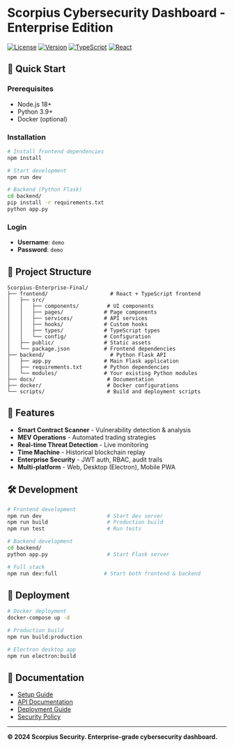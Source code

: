 # Scorpius Cybersecurity Dashboard - Enterprise Edition

[![License](https://img.shields.io/badge/license-Proprietary-red.svg)](LICENSE)
[![Version](https://img.shields.io/badge/version-1.0.0-blue.svg)](package.json)
[![TypeScript](https://img.shields.io/badge/TypeScript-5.5.3-blue.svg)](https://www.typescriptlang.org/)
[![React](https://img.shields.io/badge/React-18.3.1-blue.svg)](https://reactjs.org/)

## 🚀 Quick Start

### Prerequisites

- Node.js 18+
- Python 3.9+
- Docker (optional)

### Installation

```bash
# Install frontend dependencies
npm install

# Start development
npm run dev

# Backend (Python Flask)
cd backend/
pip install -r requirements.txt
python app.py
```

### Login

- **Username**: `demo`
- **Password**: `demo`

## 📁 Project Structure

```
Scorpius-Enterprise-Final/
├── frontend/                    # React + TypeScript frontend
│   ├── src/
│   │   ├── components/         # UI components
│   │   ├── pages/             # Page components
│   │   ├── services/          # API services
│   │   ├── hooks/             # Custom hooks
│   │   ├── types/             # TypeScript types
│   │   └── config/            # Configuration
│   ├── public/                # Static assets
│   └── package.json           # Frontend dependencies
├── backend/                     # Python Flask API
│   ├── app.py                 # Main Flask application
│   ├── requirements.txt       # Python dependencies
│   └── modules/               # Your existing Python modules
├── docs/                       # Documentation
├── docker/                     # Docker configurations
└── scripts/                    # Build and deployment scripts
```

## 🌟 Features

- **Smart Contract Scanner** - Vulnerability detection & analysis
- **MEV Operations** - Automated trading strategies
- **Real-time Threat Detection** - Live monitoring
- **Time Machine** - Historical blockchain replay
- **Enterprise Security** - JWT auth, RBAC, audit trails
- **Multi-platform** - Web, Desktop (Electron), Mobile PWA

## 🛠️ Development

```bash
# Frontend development
npm run dev                     # Start dev server
npm run build                   # Production build
npm run test                    # Run tests

# Backend development
cd backend/
python app.py                   # Start Flask server

# Full stack
npm run dev:full               # Start both frontend & backend
```

## 🚀 Deployment

```bash
# Docker deployment
docker-compose up -d

# Production build
npm run build:production

# Electron desktop app
npm run electron:build
```

## 📖 Documentation

- [Setup Guide](docs/SETUP.md)
- [API Documentation](docs/API.md)
- [Deployment Guide](docs/DEPLOYMENT.md)
- [Security Policy](docs/SECURITY.md)

---

**© 2024 Scorpius Security. Enterprise-grade cybersecurity dashboard.**
